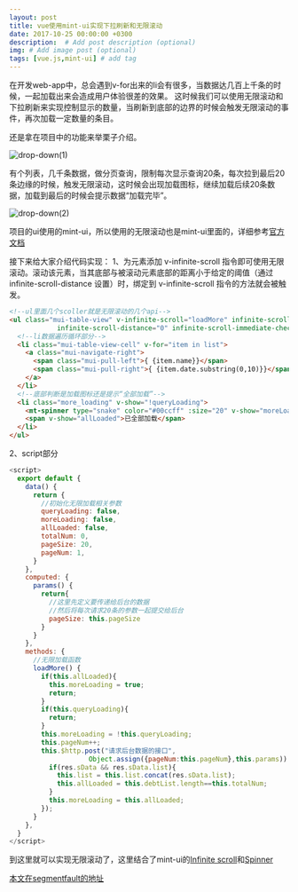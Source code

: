 ```yaml
---
layout: post
title: vue使用mint-ui实现下拉刷新和无限滚动
date: 2017-10-25 00:00:00 +0300
description:  # Add post description (optional)
img: # Add image post (optional)
tags: [vue.js,mint-ui] # add tag
---
```


在开发web-app中，总会遇到v-for出来的li会有很多，当数据达几百上千条的时候，一起加载出来会造成用户体验很差的效果。
这时候我们可以使用无限滚动和下拉刷新来实现控制显示的数量，当刷新到底部的边界的时候会触发无限滚动的事件，再次加载一定数量的条目。

还是拿在项目中的功能来举栗子介绍。

![drop-down(1)]({{site.baseurl}}/assets/img/vue-drop-down(1).png)

有个列表，几千条数据，做分页查询，限制每次显示查询20条，每次拉到最后20条边缘的时候，触发无限滚动，这时候会出现加载图标，继续加载后续20条数据，加载到最后的时候会提示数据“加载完毕”。

![drop-down(2)]({{site.baseurl}}/assets/img/vue-drop-down(2).png)

项目的ui使用的mint-ui，所以使用的无限滚动也是mint-ui里面的，详细参考[官方文档][1]

接下来给大家介绍代码实现：
1、为元素添加 v-infinite-scroll 指令即可使用无限滚动。滚动该元素，当其底部与被滚动元素底部的距离小于给定的阈值（通过 infinite-scroll-distance 设置）时，绑定到 v-infinite-scroll 指令的方法就会被触发。

```html
<!--ul里面几个scoller就是无限滚动的几个api-->
<ul class="mui-table-view" v-infinite-scroll="loadMore" infinite-scroll-disabled="moreLoading"
            infinite-scroll-distance="0" infinite-scroll-immediate-check="false">
  <!--li数据遍历循环部分-->
  <li class="mui-table-view-cell" v-for="item in list">
    <a class="mui-navigate-right">
      <span class="mui-pull-left">{ {item.name}}</span>
      <span class="mui-pull-right">{ {item.date.substring(0,10)}}</span>
    </a>
  </li>
  <!--底部判断是加载图标还是提示“全部加载”-->
  <li class="more_loading" v-show="!queryLoading">
    <mt-spinner type="snake" color="#00ccff" :size="20" v-show="moreLoading&&!allLoaded"></mt-spinner>
    <span v-show="allLoaded">已全部加载</span>
  </li>
</ul>
```
2、script部分

```javascript
<script>
  export default {
    data() {
      return {
        //初始化无限加载相关参数
        queryLoading: false,
        moreLoading: false,
        allLoaded: false,
        totalNum: 0,
        pageSize: 20,
        pageNum: 1,
      }
    },
    computed: {
      params() {
        return{
          //这里先定义要传递给后台的数据
		  //然后将每次请求20条的参数一起提交给后台
          pageSize: this.pageSize
      	}
      }
    },
    methods: {
	  //无限加载函数
      loadMore() {
        if(this.allLoaded){
          this.moreLoading = true;
          return;
        }
        if(this.queryLoading){
          return;
        }
        this.moreLoading = !this.queryLoading;
        this.pageNum++;
        this.$http.post("请求后台数据的接口",
                    Object.assign({pageNum:this.pageNum},this.params)).then((res) => {
          if(res.sData && res.sData.list){
            this.list = this.list.concat(res.sData.list);
            this.allLoaded = this.debtList.length==this.totalNum;
          }
          this.moreLoading = this.allLoaded;
        });
      }
    },
  }
</script>
```
到这里就可以实现无限滚动了，这里结合了mint-ui的[Infinite scroll][2]和[Spinner][3]

  [1]: http://mint-ui.github.io/docs/#/zh-cn2/infinite-scroll
  [2]: http://mint-ui.github.io/docs/#/zh-cn2/infinite-scroll
  [3]: http://mint-ui.github.io/docs/#/zh-cn2/spinner

[本文在segmentfault的地址][4]

   [4]: https://segmentfault.com/a/1190000011719169

